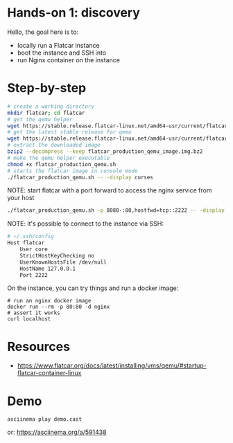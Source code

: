 # Hands-on 1: discovery

Hello, the goal here is to:
* locally run a Flatcar instance
* boot the instance and SSH into
* run Nginx container on the instance

# Step-by-step

```bash
# create a working directory
mkdir flatcar; cd flatcar
# get the qemu helper
wget https://stable.release.flatcar-linux.net/amd64-usr/current/flatcar_production_qemu.sh
# get the latest stable release for qemu
wget https://stable.release.flatcar-linux.net/amd64-usr/current/flatcar_production_qemu_image.img.bz2
# extract the downloaded image
bzip2 --decompress --keep flatcar_production_qemu_image.img.bz2
# make the qemu helper executable
chmod +x flatcar_production_qemu.sh
# starts the flatcar image in console mode
./flatcar_production_qemu.sh -- -display curses
```

NOTE: start flatcar with a port forward to access the nginx service from your host
``` bash
./flatcar_production_qemu.sh -p 8080-:80,hostfwd=tcp::2222 -- -display curses
```

NOTE: it's possible to connect to the instance via SSH:
```bash
# ~/.ssh/config
Host flatcar
	User core
	StrictHostKeyChecking no
	UserKnownHostsFile /dev/null
	HostName 127.0.0.1
	Port 2222
```

On the instance, you can try things and run a docker image:
```
# run an nginx docker image
docker run --rm -p 80:80 -d nginx
# assert it works
curl localhost
```

# Resources

* https://www.flatcar.org/docs/latest/installing/vms/qemu/#startup-flatcar-container-linux

# Demo

```
asciinema play demo.cast
```

or: https://asciinema.org/a/591438
